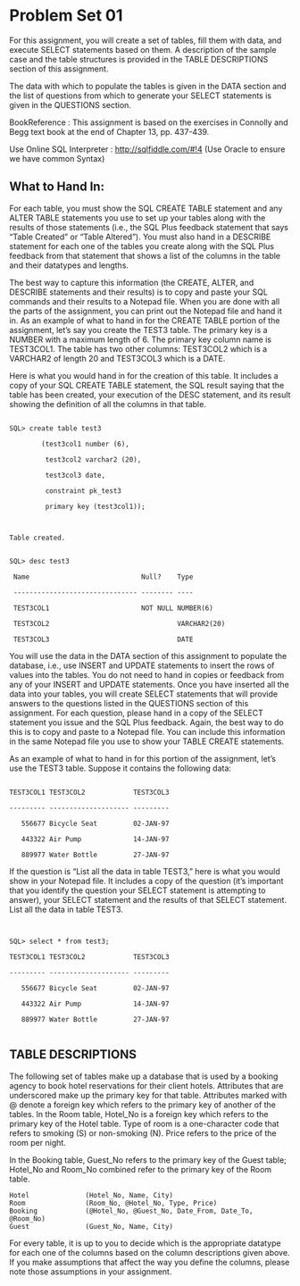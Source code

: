 
Problem Set 01
==============

For this assignment, you will create a set of tables, fill them with data, and execute SELECT statements based on them. A description of the sample case and the table structures is provided in the TABLE DESCRIPTIONS section of this assignment.

The data with which to populate the tables is given in the DATA section and the list of questions from which to generate your SELECT statements is given in the QUESTIONS section.

BookReference : This assignment is based on the exercises in Connolly and Begg text book at the end of Chapter 13, pp. 437-439.

Use Online SQL Interpreter : http://sqlfiddle.com/#!4 (Use Oracle to ensure we have common Syntax)

What to Hand In:
---------------

For each table, you must show the SQL CREATE TABLE statement and any ALTER TABLE statements you use to set up your tables along with the results of those statements (i.e., the SQL Plus feedback statement that says “Table Created” or “Table Altered”). You must also hand in a DESCRIBE statement for each one of the tables you create along with the SQL Plus feedback from that statement that shows a list of the columns in the table and their datatypes and lengths.

The best way to capture this information (the CREATE, ALTER, and DESCRIBE statements and their results) is to copy and paste your SQL commands and their results to a Notepad file. When you are done with all the parts of the assignment, you can print out the Notepad file and hand it in. As an example of what to hand in for the CREATE TABLE portion of the assignment, let’s say you create the TEST3 table. The primary key is a NUMBER with a maximum length of 6. The primary key column name is TEST3COL1. The table has two other columns: TEST3COL2 which is a VARCHAR2 of length 20 and TEST3COL3 which is a DATE.

Here is what you would hand in for the creation of this table. It includes a copy of your SQL CREATE TABLE statement, the SQL result saying that the table has been created, your execution of the DESC statement, and its result showing the definition of all the columns in that table.


```

SQL> create table test3

        (test3col1 number (6),

         test3col2 varchar2 (20),

         test3col3 date,

         constraint pk_test3

         primary key (test3col1));

 

Table created.

```


```

SQL> desc test3

 Name                            Null?    Type

 ------------------------------- -------- ----

 TEST3COL1                       NOT NULL NUMBER(6)

 TEST3COL2                                VARCHAR2(20)

 TEST3COL3                                DATE

```


You will use the data in the DATA section of this assignment to populate the database, i.e., use INSERT and UPDATE statements to insert the rows of values into the tables. You do not need to hand in copies or feedback from any of your INSERT and UPDATE statements. Once you have inserted all the data into your tables, you will create SELECT statements that will provide answers to the questions listed in the QUESTIONS section of this assignment. For each question, please hand in a copy of the SELECT statement you issue and the SQL Plus feedback. Again, the best way to do this is to copy and paste to a Notepad file. You can include this information in the same Notepad file you use to show your TABLE CREATE statements.

As an example of what to hand in for this portion of the assignment, let’s use the TEST3 table. Suppose it contains the following data:

```

TEST3COL1 TEST3COL2            TEST3COL3

--------- -------------------- ---------

   556677 Bicycle Seat         02-JAN-97

   443322 Air Pump             14-JAN-97

   889977 Water Bottle         27-JAN-97

```

If the question is “List all the data in table TEST3,” here is what you would show in your Notepad file. It includes a copy of the question (it’s important that you identify the question your SELECT statement is attempting to answer), your SELECT statement and the results of that SELECT statement. List all the data in table TEST3.

```


SQL> select * from test3;

TEST3COL1 TEST3COL2            TEST3COL3

--------- -------------------- ---------

   556677 Bicycle Seat         02-JAN-97

   443322 Air Pump             14-JAN-97

   889977 Water Bottle         27-JAN-97
   
```


TABLE DESCRIPTIONS
--------------------

The following set of tables make up a database that is used by a booking agency to book hotel reservations for their client hotels. Attributes that are underscored make up the primary key for that table. Attributes marked with @ denote a foreign key which refers to the primary key of another of the tables. In the Room table, Hotel_No is a foreign key which refers to the primary key of the Hotel table. Type of room is a one-character code that refers to smoking (S) or non-smoking (N). Price refers to the price of the room per night.

In the Booking table, Guest_No refers to the primary key of the Guest table; Hotel_No and Room_No combined refer to the primary key of the Room table.

```
Hotel              (Hotel_No, Name, City)
Room               (Room_No, @Hotel_No, Type, Price)
Booking            (@Hotel_No, @Guest_No, Date_From, Date_To, @Room_No)
Guest              (Guest­_No, Name, City)
```

For every table, it is up to you to decide which is the appropriate datatype for each one of the columns based on the column descriptions given above. If you make assumptions that affect the way you define the columns, please note those assumptions in your assignment.
